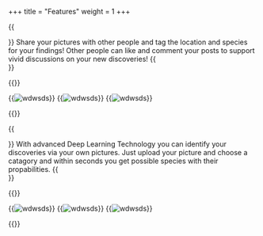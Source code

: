 +++
title = "Features"
weight = 1
+++

{{<section title="Minimalistic Social Media Application" >}}
Share your pictures with other people and tag the location and species for your findings! Other people can like and comment your posts to support vivid discussions on your new discoveries!
{{</section>}}

{{<gallery>}}

{{<image src="screenshot2.png" alt="wdwsds">}}
{{<image src="screenshot8.png" alt="wdwsds">}}
{{<image src="screenshot6.png" alt="wdwsds">}}

{{</gallery>}}


{{<section title="Species Detection">}}
With advanced Deep Learning Technology you can identify your discoveries via your own pictures. Just upload your picture and choose a catagory and within seconds you get possible species with their propabilities.
{{</section>}}

{{<gallery>}}

{{<image src="screenshot4.png" alt="wdwsds">}}
{{<image src="screenshot1.png" alt="wdwsds">}}
{{<image src="screenshot5.png" alt="wdwsds">}}

{{</gallery>}}




